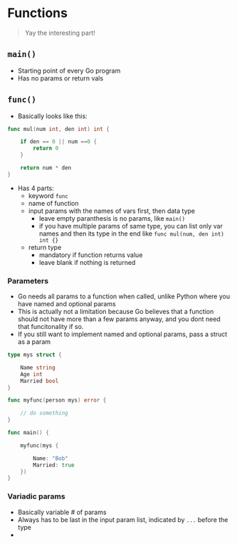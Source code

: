# Functions

> Yay the interesting part!

## ```main()```

- Starting point of every Go program
- Has no params or return vals


## ```func()```

- Basically looks like this:

```go
func mul(num int, den int) int {

    if den == 0 || num ==0 {
        return 0
    }

    return num * den
}
```

- Has 4 parts:
  - keyword ```func```
  - name of function
  - input params with the names of vars first, then data type
    - leave empty paranthesis is no params, like ```main()```
    - if you have multiple params of same type, you can list only var names and then its type in the end like ```func mul(num, den int) int {}```
  - return type
    - mandatory if function returns value
    - leave blank if nothing is returned

### Parameters

- Go needs all params to a function when called, unlike Python where you have named and optional params
- This is actually not a limitation because Go believes that a function should not have more than a few params anyway, and you dont need that funcitonality if so.
- If you still want to implement named and optional params, pass a struct as a param

```go
type mys struct {

    Name string
    Age int
    Married bool
}

func myfunc(person mys) error {

    // do something
}

func main() {

    myfunc(mys {

        Name: "Bob"
        Married: true
    })
}
```

### Variadic params

- Basically variable # of params
- Always has to be last in the input param list, indicated by ```...``` before the type
- 

